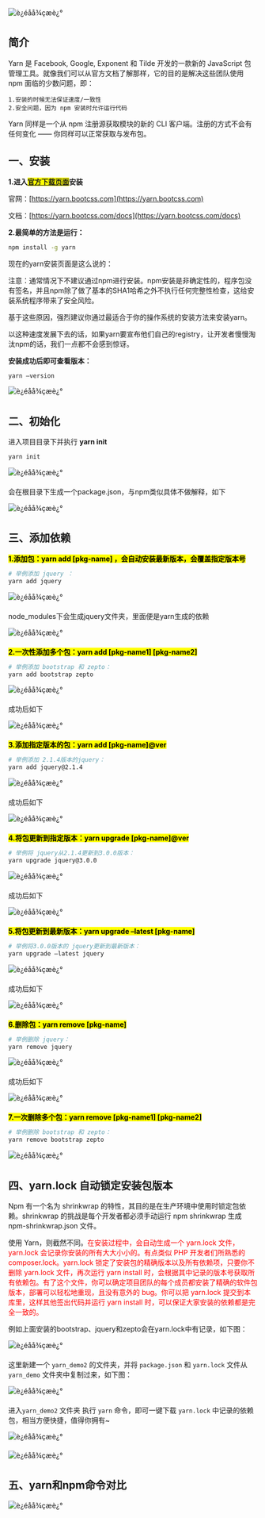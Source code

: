 ![è¿éåå¾çæè¿°](assets/20180131114907650.png)

## 简介

Yarn 是 Facebook, Google, Exponent 和 Tilde 开发的一款新的 JavaScript 包管理工具。就像我们可以从官方文档了解那样，它的目的是解决这些团队使用 npm 面临的少数问题，即：

```text
1.安装的时候无法保证速度/一致性
2.安全问题，因为 npm 安装时允许运行代码
```

Yarn 同样是一个从 npm 注册源获取模块的新的 CLI 客户端。注册的方式不会有任何变化 —— 你同样可以正常获取与发布包。



## 一、安装

**1.进入<mark>[官方下载页面](<https://yarnpkg.com/en/docs/install>)</mark>安装**

官网：[https://yarn.bootcss.com](https://yarn.bootcss.com)

文档：[https://yarn.bootcss.com/docs](https://yarn.bootcss.com/docs)

**2.最简单的方法是运行：**

```bash
npm install -g yarn
```

现在的yarn安装页面是这么说的：

注意：通常情况下不建议通过npm进行安装。npm安装是非确定性的，程序包没有签名，并且npm除了做了基本的SHA1哈希之外不执行任何完整性检查，这给安装系统程序带来了安全风险。

基于这些原因，强烈建议你通过最适合于你的操作系统的安装方法来安装yarn。

以这种速度发展下去的话，如果yarn要宣布他们自己的registry，让开发者慢慢淘汰npm的话，我们一点都不会感到惊讶。

**安装成功后即可查看版本：**

```bash
yarn –version
```

![è¿éåå¾çæè¿°](assets/20180130123712014.png)



## 二、初始化

进入项目目录下并执行 **yarn init**

```bash
yarn init
```

![è¿éåå¾çæè¿°](assets/20180130130138045.png)

会在根目录下生成一个package.json，与npm类似具体不做解释，如下

![è¿éåå¾çæè¿°](assets/20180130140602335.png)



## 三、添加依赖

<mark>**1.添加包：yarn add [pkg-name] ，会自动安装最新版本，会覆盖指定版本号**</mark>

```bash
# 举例添加 jquery ：
yarn add jquery
```

![è¿éåå¾çæè¿°](assets/20180130140908785.png)



node_modules下会生成jquery文件夹，里面便是yarn生成的依赖

![è¿éåå¾çæè¿°](assets/20180130141131524.png)



<mark>**2.一次性添加多个包：yarn add [pkg-name1] [pkg-name2]**</mark>

```bash
# 举例添加 bootstrap 和 zepto：
yarn add bootstrap zepto
```

![è¿éåå¾çæè¿°](assets/20180130141727909.png)

成功后如下

![è¿éåå¾çæè¿°](assets/20180130141757615.png)



<mark>**3.添加指定版本的包：yarn add [pkg-name]@ver**</mark>

```bash
# 举例添加 2.1.4版本的jquery：
yarn add jquery@2.1.4
```

![è¿éåå¾çæè¿°](assets/20180130142611672.png)

成功后如下

![è¿éåå¾çæè¿°](assets/20180130142621897.png)



<mark>**4.将包更新到指定版本：yarn upgrade [pkg-name]@ver**</mark>

```bash
# 举例将 jquery从2.1.4更新到3.0.0版本：
yarn upgrade jquery@3.0.0
```

![è¿éåå¾çæè¿°](assets/20180130142918660.png)



成功后如下

![è¿éåå¾çæè¿°](assets/20180130142940780.png)



<mark>**5.将包更新到最新版本：yarn upgrade –latest [pkg-name]**</mark>

```bash
# 举例将3.0.0版本的 jquery更新到最新版本：
yarn upgrade –latest jquery
```

![è¿éåå¾çæè¿°](assets/20180130143105028.png)

成功后如下

![è¿éåå¾çæè¿°](assets/20180130143525659.png)



<mark>**6.删除包：yarn remove [pkg-name]**</mark>

```bash
# 举例删除 jquery：
yarn remove jquery
```

![è¿éåå¾çæè¿°](assets/20180130141930496.png)

成功后如下

![è¿éåå¾çæè¿°](assets/20180130142020239.png)



<mark>**7.一次删除多个包：yarn remove [pkg-name1] [pkg-name2]**</mark>

```bash
# 举例删除 bootstrap 和 zepto：
yarn remove bootstrap zepto
```

![è¿éåå¾çæè¿°](assets/20180130142230209.png)



## 四、yarn.lock 自动锁定安装包版本

Npm 有一个名为 shrinkwrap 的特性，其目的是在生产环境中使用时锁定包依赖。shrinkwrap 的挑战是每个开发者都必须手动运行 npm shrinkwrap 生成 npm-shrinkwrap.json 文件。



使用 Yarn，则截然不同。<font color="red">在安装过程中，会自动生成一个 yarn.lock 文件，yarn.lock 会记录你安装的所有大大小小的。有点类似 PHP 开发者们所熟悉的 composer.lock。yarn.lock 锁定了安装包的精确版本以及所有依赖项，只要你不删除 yarn.lock 文件，再次运行 yarn install 时，会根据其中记录的版本号获取所有依赖包。有了这个文件，你可以确定项目团队的每个成员都安装了精确的软件包版本，部署可以轻松地重现，且没有意外的 bug。你可以把 yarn.lock 提交到本库里，这样其他签出代码并运行 yarn install 时，可以保证大家安装的依赖都是完全一致的。</font>

例如上面安装的bootstrap、jquery和zepto会在yarn.lock中有记录，如下图：

![è¿éåå¾çæè¿°](assets/20180131104259384.png)



这里新建一个 `yarn_demo2` 的文件夹，并将 `package.json` 和 `yarn.lock` 文件从 `yarn_demo` 文件夹中复制过来，如下图：

![è¿éåå¾çæè¿°](assets/20180131111331939.png)



进入`yarn_demo2` 文件夹 执行 `yarn` 命令，即可一键下载 `yarn.lock` 中记录的依赖包，相当方便快捷，值得你拥有~

![è¿éåå¾çæè¿°](assets/20180131114449097.png)

![è¿éåå¾çæè¿°](assets/20180131114705074.png)



## 五、yarn和npm命令对比

![è¿éåå¾çæè¿°](assets/20180131114719631.png)